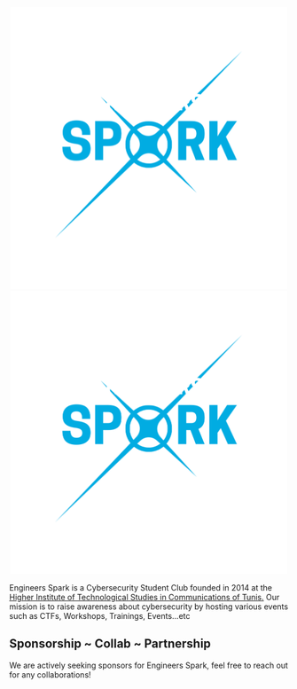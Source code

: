 <p align="center">
  <img width="500" src="https://raw.githubusercontent.com/Engineers-Spark/.github/main/profile/spark.png"/>
  <a href="https://www.facebook.com/engineers.spark" target="_blank" rel="noopener noreferrer">
    <img width="500" src="https://raw.githubusercontent.com/Engineers-Spark/.github/main/profile/spark.png"/>
  </a>
</p>


Engineers Spark is a Cybersecurity Student Club founded in 2014 at the [Higher Institute of Technological Studies in Communications of Tunis.](https://isetcom.tn/public/home.faces) Our mission is to raise awareness about cybersecurity by hosting various events such as CTFs, Workshops, Trainings, Events...etc

## Sponsorship ~ Collab ~ Partnership

We are actively seeking sponsors for Engineers Spark, feel free to reach out for any collaborations!
